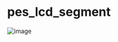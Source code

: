 # pes_lcd_segment

![image](https://github.com/Advaith-RN/pes_lcd_segment/assets/77977360/9e9a5784-75b0-4843-83cd-a71eaa43379e)


